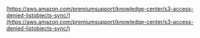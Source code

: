 [https://aws.amazon.com/premiumsupport/knowledge-center/s3-access-denied-listobjects-sync/](https://aws.amazon.com/premiumsupport/knowledge-center/s3-access-denied-listobjects-sync/)